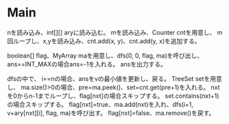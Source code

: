 # Main
nを読み込み、int[][] aryに読み込む。
mを読み込み、Counter cntを用意し、
m回ループし、x,yを読み込み、cnt.add(x, y)、cnt.add(y, x)を追加する。

boolean[] flag、MyArray maを用意し、dfs(0, 0, flag, ma)を呼び出し、
ans==INT\_MAXの場合ans=-1を入れる。
ansを出力する。

dfsの中で、
i==nの場合、ansをvの最小値を更新し、戻る。
TreeSet<Integer> setを用意し、
ma.size()>0の場合、pre=ma.peek()、set=cnt.get(pre+1)を入れる。
nxtを0からn-1までループし、flag[nxt]の場合スキップする。
set.contains(nxt+1)の場合スキップする。
flag[nxt]=true、ma.add(nxt)を入れ、dfs(i+1, v+ary[nxt][i], flag, ma)を呼び出す。
flag[nxt]=false、ma.remove()を戻す。
